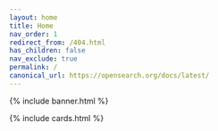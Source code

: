 ```yaml
---
layout: home
title: Home
nav_order: 1
redirect_from: /404.html
has_children: false
nav_exclude: true
permalink: /
canonical_url: https://opensearch.org/docs/latest/
---
```


{% include banner.html %}

{% include cards.html %}